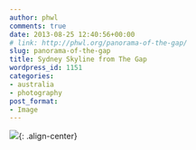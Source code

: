 ```yaml
---
author: phwl
comments: true
date: 2013-08-25 12:40:56+00:00
# link: http://phwl.org/panorama-of-the-gap/
slug: panorama-of-the-gap
title: Sydney Skyline from The Gap
wordpress_id: 1151
categories:
- australia
- photography
post_format:
- Image
---
```


![](/assets/images/2013/08/gappano-1024x387.jpg){: .align-center}
